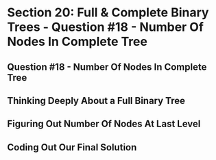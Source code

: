 # Section 20: Full & Complete Binary Trees - Question #18 - Number Of Nodes In Complete Tree  

## Question #18 - Number Of Nodes In Complete Tree 

## Thinking Deeply About a Full Binary Tree 

## Figuring Out Number Of Nodes At Last Level 

## Coding Out Our Final Solution 